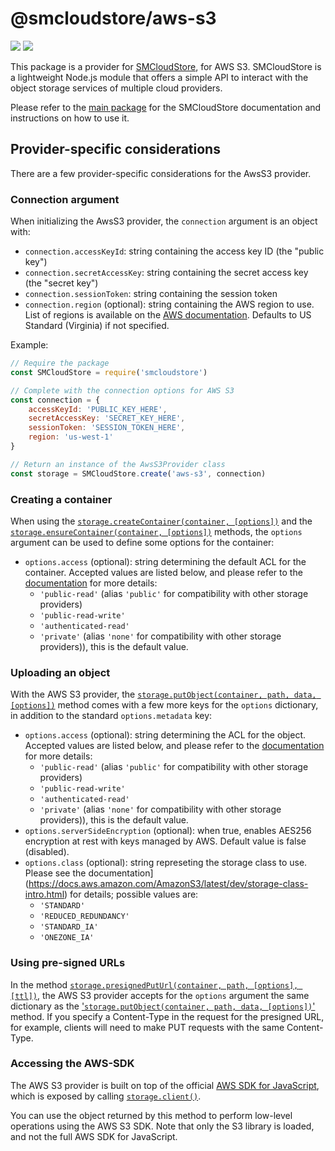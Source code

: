 # @smcloudstore/aws-s3

![](https://img.shields.io/npm/v/@smcloudstore/aws-s3.svg?style=flat) ![](https://img.shields.io/github/license/ItalyPaleAle/SMCloudStore.svg?style=flat)

This package is a provider for [SMCloudStore](https://github.com/ItalyPaleAle/SMCloudStore), for AWS S3. SMCloudStore is a lightweight Node.js module that offers a simple API to interact with the object storage services of multiple cloud providers.

Please refer to the [main package](https://github.com/ItalyPaleAle/SMCloudStore) for the SMCloudStore documentation and instructions on how to use it.

## Provider-specific considerations

There are a few provider-specific considerations for the AwsS3 provider.

### Connection argument

When initializing the AwsS3 provider, the `connection` argument is an object with:

- `connection.accessKeyId`: string containing the access key ID (the "public key")
- `connection.secretAccessKey`: string containing the secret access key (the "secret key")
- `connection.sessionToken`: string containing the session token
- `connection.region` (optional): string containing the AWS region to use. List of regions is available on the [AWS documentation](https://docs.aws.amazon.com/general/latest/gr/rande.html#s3_region). Defaults to US Standard (Virginia) if not specified.

Example:

````js
// Require the package
const SMCloudStore = require('smcloudstore')

// Complete with the connection options for AWS S3
const connection = {
    accessKeyId: 'PUBLIC_KEY_HERE',
    secretAccessKey: 'SECRET_KEY_HERE',
    sessionToken: 'SESSION_TOKEN_HERE',
    region: 'us-west-1'
}

// Return an instance of the AwsS3Provider class
const storage = SMCloudStore.create('aws-s3', connection)
````

### Creating a container

When using the [`storage.createContainer(container, [options])`](https://italypaleale.github.io/SMCloudStore/classes/aws_s3.awss3provider.html#createcontainer) and the [`storage.ensureContainer(container, [options])`](https://italypaleale.github.io/SMCloudStore/classes/aws_s3.awss3provider.html#ensurecontainer) methods, the `options` argument can be used to define some options for the container:

- `options.access` (optional): string determining the default ACL for the container. Accepted values are listed below, and please refer to the [documentation](https://docs.aws.amazon.com/AmazonS3/latest/dev/acl-overview.html#canned-acl) for more details:
  - `'public-read'` (alias `'public'` for compatibility with other storage providers)
  - `'public-read-write'`
  - `'authenticated-read'`
  - `'private'` (alias `'none'` for compatibility with other storage providers)), this is the default value.

### Uploading an object

With the AWS S3 provider, the [`storage.putObject(container, path, data, [options])`](https://italypaleale.github.io/SMCloudStore/classes/aws_s3.awss3provider.html#putobject) method comes with a few more keys for the `options` dictionary, in addition to the standard `options.metadata` key:

- `options.access` (optional): string determining the ACL for the object. Accepted values are listed below, and please refer to the [documentation](https://docs.aws.amazon.com/AmazonS3/latest/dev/acl-overview.html#canned-acl) for more details:
  - `'public-read'` (alias `'public'` for compatibility with other storage providers)
  - `'public-read-write'`
  - `'authenticated-read'`
  - `'private'` (alias `'none'` for compatibility with other storage providers)), this is the default value.
- `options.serverSideEncryption` (optional): when true, enables AES256 encryption at rest with keys managed by AWS. Default value is false (disabled).
- `options.class` (optional): string represeting the storage class to use. Please see the documentation](https://docs.aws.amazon.com/AmazonS3/latest/dev/storage-class-intro.html) for details; possible values are:
  - `'STANDARD'`
  - `'REDUCED_REDUNDANCY'`
  - `'STANDARD_IA'`
  - `'ONEZONE_IA'`

### Using pre-signed URLs

In the method [`storage.presignedPutUrl(container, path, [options], [ttl])`](https://italypaleale.github.io/SMCloudStore/classes/aws_s3.awss3provider.html#presignedputurl), the AWS S3 provider accepts for the `options` argument the same dictionary as the ['`storage.putObject(container, path, data, [options])`'](https://italypaleale.github.io/SMCloudStore/classes/aws_s3.awss3provider.html#putobject) method. If you specify a Content-Type in the request for the presigned URL, for example, clients will need to make PUT requests with the same Content-Type.

### Accessing the AWS-SDK

The AWS S3 provider is built on top of the official [AWS SDK for JavaScript](https://github.com/aws/aws-sdk-js), which is exposed by calling [`storage.client()`](https://italypaleale.github.io/SMCloudStore/classes/aws_s3.awss3provider.html#client).

You can use the object returned by this method to perform low-level operations using the AWS S3 SDK. Note that only the S3 library is loaded, and not the full AWS SDK for JavaScript.
